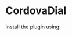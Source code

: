 # CordovaDial
Install the plugin using:

```cordova plugin add https://github.com/Crystalcube/CordovaDial.git
